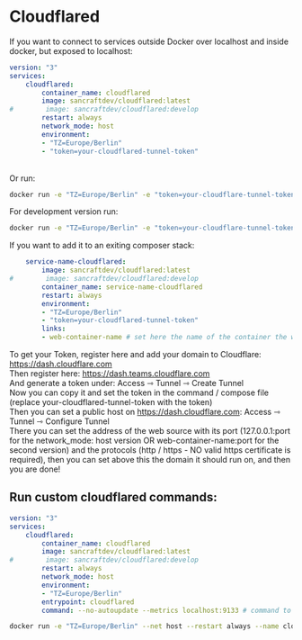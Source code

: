 # Cloudflared

If you want to connect to services outside Docker over localhost and inside docker, but exposed to localhost: <br>

```yml
version: "3"
services:
    cloudflared:
        container_name: cloudflared
        image: sancraftdev/cloudflared:latest
#        image: sancraftdev/cloudflared:develop
        restart: always
        network_mode: host
        environment:
        - "TZ=Europe/Berlin"
        - "token=your-cloudflared-tunnel-token"
```
<br>
Or run: 

```sh
docker run -e "TZ=Europe/Berlin" -e "token=your-cloudflare-tunnel-token" --net host --restart always --name cloudflared sancraftdev/cloudflared:latest
```
For development version run: 

```sh
docker run -e "TZ=Europe/Berlin" -e "token=your-cloudflare-tunnel-token" --net host --restart always --name cloudflared sancraftdev/cloudflared:develop
```

If you want to add it to an exiting composer stack: <br>

```yml
    service-name-cloudflared:
        image: sancraftdev/cloudflared:latest
#        image: sancraftdev/cloudflared:develop
        container_name: service-name-cloudflared
        restart: always
        environment:
        - "TZ=Europe/Berlin"
        - "token=your-cloudflared-tunnel-token"
        links:
        - web-container-name # set here the name of the container the web service runs on, you dont need to expose its web ports
```

To get your Token, register here and add your domain to Cloudflare: https://dash.cloudflare.com <br>
Then register here: https://dash.teams.cloudflare.com <br>
And generate a token under: Access ⇾ Tunnel ⇾ Create Tunnel <br>
Now you can copy it and set the token in the command / compose file (replace your-cloudflared-tunnel-token with the token) <br>
Then you can set a public host on https://dash.cloudflare.com: Access ⇾ Tunnel ⇾ Configure Tunnel <br>
There you can set the address of the web source with its port (127.0.0.1:port for the network_mode: host version OR web-container-name:port for the second version) and the protocols (http / https - NO valid https certificate is required), then you can set above this the domain it should run on, and then you are done!

## Run custom cloudflared commands:
```yml
version: "3"
services:
    cloudflared:
        container_name: cloudflared
        image: sancraftdev/cloudflared:latest
#        image: sancraftdev/cloudflared:develop
        restart: always
        network_mode: host
        environment:
        - "TZ=Europe/Berlin"
        entrypoint: cloudflared
        command: --no-autoupdate --metrics localhost:9133 # command to execute after cloudflared --no-autoupdate --metrics localhost:9133 

```
```sh
docker run -e "TZ=Europe/Berlin" --net host --restart always --name cloudflared --entrypoint cloudflared sancraftdev/cloudflared:latest --no-autoupdate --metrics localhost:9133  # add args here after "--no-autoupdate" you want to run after "cloudflared --no-autoupdate --metrics localhost:9133 "
```
